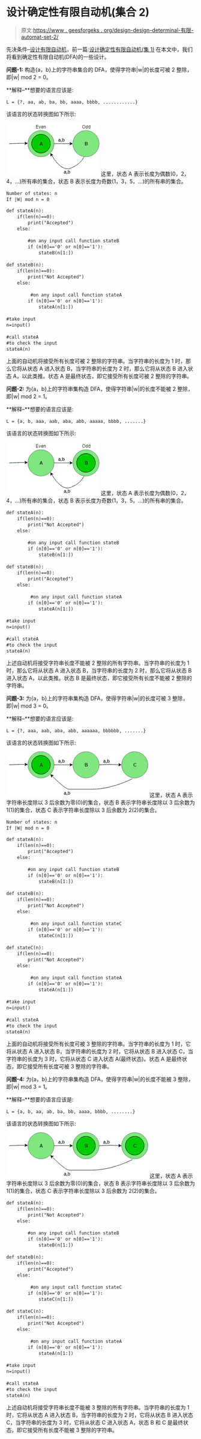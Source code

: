 # 设计确定性有限自动机(集合 2)

> 原文:[https://www . geesforgeks . org/design-design-determinal-有限-automat-set-2/](https://www.geeksforgeeks.org/designing-deterministic-finite-automata-set-2/)

先决条件–[设计有限自动机](https://www.geeksforgeeks.org/designing-finite-automata-from-regular-expression/)，前一篇:[设计确定性有限自动机(集 1)](https://www.geeksforgeeks.org/toc-designing-deterministic-finite-automata-set-1/)
在本文中，我们将看到确定性有限自动机(DFA)的一些设计。

**问题-1:** 构造{a，b}上的字符串集合的 DFA，使得字符串|w|的长度可被 2 整除，即|w| mod 2 = 0。

**解释–**想要的语言应该是:

```
L = {?, aa, ab, ba, bb, aaaa, bbbb, ............} 
```

该语言的状态转换图如下所示:

![](img/50fc05cc7c7af8d5894a8d44c3d3c287.png)
这里，状态 A 表示长度为偶数(0，2，4，…)所有串的集合，状态 B 表示长度为奇数(1，3，5，…)的所有串的集合。

```
Number of states: n
If |W| mod n = 0 
```

```
def stateA(n):
    if(len(n)==0):
        print("Accepted")
    else:  

        #on any input call function stateB
        if (n[0]=='0' or n[0]=='1'):
            stateB(n[1:])

def stateB(n):
    if(len(n)==0):
        print("Not Accepted")
    else:

         #on any input call function stateA
        if (n[0]=='0' or n[0]=='1'):
            stateA(n[1:])        

#take input
n=input()

#call stateA
#to check the input
stateA(n)
```

上面的自动机将接受所有长度可被 2 整除的字符串。当字符串的长度为 1 时，那么它将从状态 A 进入状态 B，当字符串的长度为 2 时，那么它将从状态 B 进入状态 A，以此类推。状态 A 是最终状态，即它接受所有长度可被 2 整除的字符串。

**问题-2:** 为{a，b}上的字符串集构造 DFA，使得字符串|w|的长度不能被 2 整除，即|w| mod 2 = 1。

**解释–**想要的语言应该是:

```
L = {a, b, aaa, aab, aba, abb, aaaaa, bbbb, .......} 
```

该语言的状态转换图如下所示:

![](img/a63ef5d13f6f33ea8de963812d47298c.png)
这里，状态 A 表示长度为偶数(0，2，4，…)所有串的集合，状态 B 表示长度为奇数(1，3，5，…)的所有串的集合。

```
def stateA(n):
    if(len(n)==0):
        print("Not Accepted")
    else:  

        #on any input call function stateB
        if (n[0]=='0' or n[0]=='1'):
            stateB(n[1:])

def stateB(n):
    if(len(n)==0):
        print("Accepted")
    else:

         #on any input call function stateA
        if (n[0]=='0' or n[0]=='1'):
            stateA(n[1:])        

#take input
n=input()

#call stateA
#to check the input
stateA(n)
```

上述自动机将接受字符串长度不能被 2 整除的所有字符串。当字符串的长度为 1 时，那么它将从状态 A 进入状态 B，当字符串的长度为 2 时，那么它将从状态 B 进入状态 A，以此类推。状态 B 是最终状态，即它接受所有长度不能被 2 整除的字符串。

**问题-3:** 为{a，b}上的字符串集构造 DFA，使得字符串|w|的长度可被 3 整除，即|w| mod 3 = 0。

**解释–**想要的语言应该是:

```
L = {?, aaa, aab, aba, abb, aaaaaa, bbbbbb, .......} 
```

该语言的状态转换图如下所示:

![](img/446045dd6e80ec31b2fa1b516373d299.png)
这里，状态 A 表示字符串长度除以 3 后余数为零(0)的集合，状态 B 表示字符串长度除以 3 后余数为 1(1)的集合，状态 C 表示字符串长度除以 3 后余数为 2(2)的集合。

```
Number of states: n
If |W| mod n = 0 
```

```
def stateA(n):
    if(len(n)==0):
        print("Accepted")
    else:  

        #on any input call function stateB
        if (n[0]=='0' or n[0]=='1'):
            stateB(n[1:])

def stateB(n):
    if(len(n)==0):
        print("Not Accepted")
    else:

         #on any input call function stateC
        if (n[0]=='0' or n[0]=='1'):
            stateC(n[1:])  

def stateC(n):
    if(len(n)==0):
        print("Not Accepted")
    else:

         #on any input call function stateA
        if (n[0]=='0' or n[0]=='1'):
            stateA(n[1:])              

#take input
n=input()

#call stateA
#to check the input
stateA(n)
```

上面的自动机将接受所有长度可被 3 整除的字符串。当字符串的长度为 1 时，它将从状态 A 进入状态 B，当字符串的长度为 2 时，它将从状态 B 进入状态 C，当字符串的长度为 3 时，它将从状态 C 进入状态 A(最终状态)。状态 A 是最终状态，即它接受所有长度可被 3 整除的字符串。

**问题-4:** 为{a，b}上的字符串集构造 DFA，使得字符串|w|的长度不能被 3 整除，即|w| mod 3 = 1。

**解释–**想要的语言应该是:

```
L = {a, b, aa, ab, ba, bb, aaaa, bbbb, ........} 
```

该语言的状态转换图如下所示:

![](img/ce70d362b0bda60cf83f790dea17c189.png)
这里，状态 A 表示字符串长度除以 3 后余数为零(0)的集合，状态 B 表示字符串长度除以 3 后余数为 1(1)的集合，状态 C 表示字符串长度除以 3 后余数为 2(2)的集合。

```
def stateA(n):
    if(len(n)==0):
        print("Not Accepted")
    else:  

        #on any input call function stateB
        if (n[0]=='0' or n[0]=='1'):
            stateB(n[1:])

def stateB(n):
    if(len(n)==0):
        print("Accepted")
    else:

         #on any input call function stateC
        if (n[0]=='0' or n[0]=='1'):
            stateC(n[1:])  

def stateC(n):
    if(len(n)==0):
        print("Not Accepted")
    else:

         #on any input call function stateA
        if (n[0]=='0' or n[0]=='1'):
            stateA(n[1:])              

#take input
n=input()

#call stateA
#to check the input
stateA(n)
```

上述自动机将接受字符串长度不能被 3 整除的所有字符串。当字符串的长度为 1 时，它将从状态 A 进入状态 B，当字符串的长度为 2 时，它将从状态 B 进入状态 C，当字符串的长度为 3 时，它将从状态 C 进入状态 A，状态 B 和 C 是最终状态，即它接受所有长度不能被 3 整除的字符串。